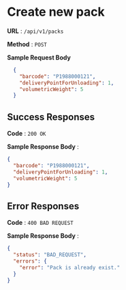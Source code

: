# Create new pack

**URL** : `/api/v1/packs`

**Method** : `POST`

**Sample Request Body**

```json
  {
    "barcode": "P1988000121",
    "deliveryPointForUnloading": 1,
    "volumetricWeight": 5
  }
```

## Success Responses

**Code** : `200 OK`

**Sample Response Body** :

```json
{
  "barcode": "P1988000121",
  "deliveryPointForUnloading": 1,
  "volumetricWeight": 5
}
```

## Error Responses

**Code** : `400 BAD REQUEST`

**Sample Response Body** :
```json
{
  "status": "BAD_REQUEST",
  "errors": {
    "error": "Pack is already exist."
  }
}
```
